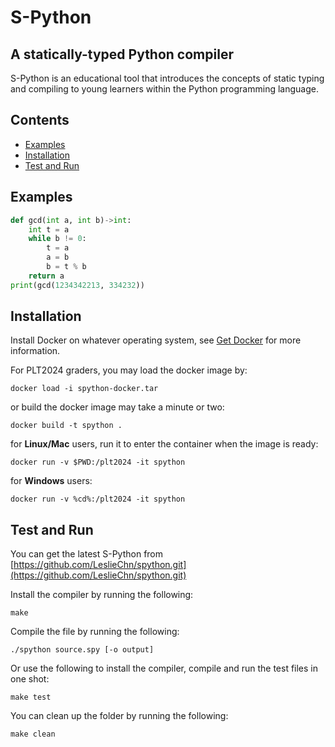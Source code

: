 # S-Python
## A statically-typed Python compiler   

S-Python is an educational tool that introduces the concepts of static typing and compiling to young learners within the Python programming language.

## Contents
* [Examples](#ex)
* [Installation](#install)
* [Test and Run](#test)

## <a name="ex"></a> Examples
```py
def gcd(int a, int b)->int:
	int t = a
	while b != 0:
		t = a
		a = b
		b = t % b
	return a
print(gcd(1234342213, 334232))
```
## <a name="install"></a> Installation

Install Docker on whatever operating system, see [Get Docker](https://docs.docker.com/get-docker/) for more information.

For PLT2024 graders, you may load the docker image by:
```console
docker load -i spython-docker.tar
```

or build the docker image may take a minute or two:
```console
docker build -t spython .
```

for **Linux/Mac** users, run it to enter the container when the image is ready:
```console
docker run -v $PWD:/plt2024 -it spython
```
for **Windows** users:
```console
docker run -v %cd%:/plt2024 -it spython
```

## <a name="test"></a> Test and Run

You can get the latest S-Python from [https://github.com/LeslieChn/spython.git](https://github.com/LeslieChn/spython.git)

Install the compiler by running the following:
```console
make
```
Compile the file by running the following:
```console
./spython source.spy [-o output]
```
Or use the following to install the compiler, compile and run the test files in one shot:
```console
make test
```
You can clean up the folder by running the following:
```console
make clean
```
